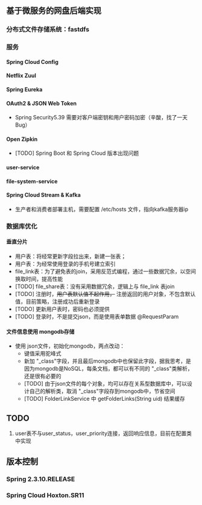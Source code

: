 ## 基于微服务的网盘后端实现

### 分布式文件存储系统：fastdfs

### 服务

#### Spring Cloud Config
    
#### Netflix Zuul

#### Spring Eureka 

#### OAuth2 & JSON Web Token
* Spring Security5.39 需要对客户端密钥和用户密码加密（辛酸，找了一天Bug）

#### Open Zipkin
* [TODO] Spring Boot 和 Spring Cloud 版本出现问题

#### user-service

#### file-system-service

#### Spring Cloud Stream & Kafka
* 生产者和消费者部署主机，需要配置 /etc/hosts 文件，指向kafka服务器ip


### 数据库优化
#### 垂直分片
* 用户表：将经常更新字段拉出来，新建一张表；
* 用户表：为经常使用登录的手机号建立索引
* file_link表：为了避免表的join，采用反范式编程，通过一些数据冗余，以空间换取时间，提高性能
* [TODO] file_share表：没有采用数据冗余，逻辑上与 file_link 表join
* [TODO] 注册时，~~用户表默认值不起作用，~~ 注册返回的用户对象，不包含默认值，目前策略，注册成功后重新登录
* [TODO] 更新用户表时，密码也必须提供
* [TODO] 登录时，不是提交json，而是使用表单数据 @RequestParam

#### 文件信息使用 mongodb存储
* 使用 json文件，初始化mongodb，两点改动：
    * 键值采用驼峰式
    * 新加 "_class"字段，并且最后mongodb中也保留此字段，据我思考，是因为mongodb是NoSQL，每条文档，都可以有不同的 "_class"类解析，还是很有必要的
    * [TODO] 由于json文件的每个对象，均可以存在关系型数据库中，可以设计自己的解析类，取消 "_class"字段存到mongodb中，节省空间
    * [TODO] FolderLinkService 中 getFolderLinks(String uid) 结果缓存

## TODO
1. user表不与user_status，user_priority连接，返回响应信息，目前在配置类中实现

## 版本控制
### Spring 2.3.10.RELEASE
### Spring Cloud Hoxton.SR11